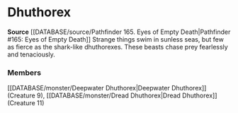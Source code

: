 ﻿---
creature_family: Dhuthorex
id: '283'
name: Dhuthorex
rarity: Common
rus_type_level: null
source: '[[DATABASE/source/Pathfinder 165. Eyes of Empty Death|Pathfinder #165: Eyes
  of Empty Death]]'
trait: null
type: Creature Family

---
# Dhuthorex

**Source** [[DATABASE/source/Pathfinder 165. Eyes of Empty Death|Pathfinder #165: Eyes of Empty Death]]
Strange things swim in sunless seas, but few as fierce as the shark-like dhuthorexes. These beasts chase prey fearlessly and tenaciously.

### Members

[[DATABASE/monster/Deepwater Dhuthorex|Deepwater Dhuthorex]] (Creature 9), [[DATABASE/monster/Dread Dhuthorex|Dread Dhuthorex]] (Creature 11)